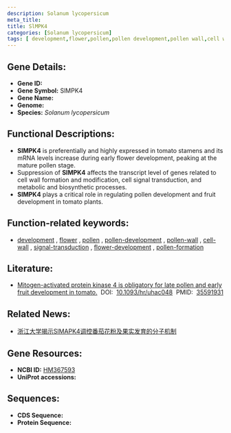 ```yaml
---
description: Solanum lycopersicum
meta_title:
title: SlMPK4
categories: [Solanum lycopersicum]
tags: [ development,flower,pollen,pollen development,pollen wall,cell wall,signal transduction,flower development,pollen formation ]
---
```


## Gene Details:
- **Gene ID:**	[]()
- **Gene Symbol:** SlMPK4
- **Gene Name:** 
- **Genome:** [](https://solgenomics.net/organism/solanum_lycopersicum/genome)
- **Species:** *Solanum lycopersicum*

## Functional Descriptions:
   - **SlMPK4** is preferentially and highly expressed in tomato stamens and its mRNA levels increase during early flower development, peaking at the mature pollen stage.
   - Suppression of **SlMPK4** affects the transcript level of genes related to cell wall formation and modification, cell signal transduction, and metabolic and biosynthetic processes.
   - **SlMPK4** plays a critical role in regulating pollen development and fruit development in tomato plants.

## Function-related keywords:
   - [development](/tags/development/)&nbsp;,&nbsp;[flower](/tags/flower/)&nbsp;,&nbsp;[pollen](/tags/pollen/)&nbsp;,&nbsp;[pollen-development](/tags/pollen-development/)&nbsp;,&nbsp;[pollen-wall](/tags/pollen-wall/)&nbsp;,&nbsp;[cell-wall](/tags/cell-wall/)&nbsp;,&nbsp;[signal-transduction](/tags/signal-transduction/)&nbsp;,&nbsp;[flower-development](/tags/flower-development/)&nbsp;,&nbsp;[pollen-formation](/tags/pollen-formation/)

## Literature:
   - [Mitogen-activated protein kinase 4 is obligatory for late pollen and early fruit development in tomato.]( https://academic.oup.com/hr/article/doi/10.1093/hr/uhac048/6548269?login=true)&nbsp;&nbsp;DOI:&nbsp;&nbsp;[10.1093/hr/uhac048](https://academic.oup.com/hr/article/doi/10.1093/hr/uhac048/6548269?login=true)&nbsp;&nbsp;PMID:&nbsp;&nbsp;[35591931](https://pubmed.ncbi.nlm.nih.gov/35591931/)

## Related News:
   - [浙江大学揭示SlMAPK4调控番茄花粉及果实发育的分子机制](https://mp.weixin.qq.com/s?__biz=MzIyOTY2NDYyNQ==&mid=2247538132&idx=6&sn=2fdff07677fd072787b35b55a9573878&chksm=e8bd27cadfcaaedca836ec569751a41d3d1d9f7c9e97450d1aa8980b0427472371ed1a784bf4&scene=27#wechat_redirect)

## Gene Resources:
- **NCBI ID:**  [HM367593](https://www.ncbi.nlm.nih.gov/gene/?term=HM367593)
- **UniProt accessions:** [](https://www.uniprot.org/uniprotkb//entry)



## Sequences:
- **CDS Sequence:**
- **Protein Sequence:**
